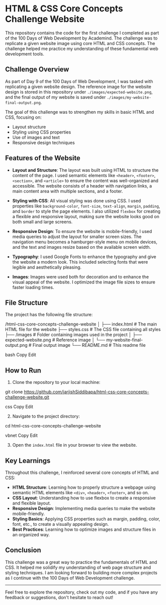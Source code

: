 # HTML & CSS Core Concepts Challenge Website

This repository contains the code for the first challenge I completed as part of the 100 Days of Web Development by Academind. The challenge was to replicate a given website image using core HTML and CSS concepts. The challenge helped me practice my understanding of these fundamental web development tools.

## Challenge Overview

As part of Day 9 of the 100 Days of Web Development, I was tasked with replicating a given website design. The reference image for the website design is stored in this repository under `./images/expected-website.png`, and the final output of my website is saved under `./images/my-website-final-output.png`.

The goal of this challenge was to strengthen my skills in basic HTML and CSS, focusing on:

- Layout structure
- Styling using CSS properties
- Use of images and text
- Responsive design techniques

## Features of the Website

- **Layout and Structure**: 
  The layout was built using HTML to structure the content of the page. I used semantic elements like `<header>`, `<footer>`, `<section>`, and `<article>` to ensure the content was well-organized and accessible. The website consists of a header with navigation links, a main content area with multiple sections, and a footer.

- **Styling with CSS**: 
  All visual styling was done using CSS. I used properties like `background-color`, `font-size`, `text-align`, `margin`, `padding`, and `border` to style the page elements. I also utilized `flexbox` for creating a flexible and responsive layout, making sure the website looks good on both small and large screens.

- **Responsive Design**: 
  To ensure the website is mobile-friendly, I used media queries to adjust the layout for smaller screen sizes. The navigation menu becomes a hamburger-style menu on mobile devices, and the text and images resize based on the available screen width.

- **Typography**: 
  I used Google Fonts to enhance the typography and give the website a modern look. This included selecting fonts that were legible and aesthetically pleasing.

- **Images**: 
  Images were used both for decoration and to enhance the visual appeal of the website. I optimized the image file sizes to ensure faster loading times.

## File Structure

The project has the following file structure:

/html-css-core-concepts-challenge-website │ ├── index.html # The main HTML file for the website ├── styles.css # The CSS file containing all styles ├── /images # Folder containing images used in the project │ ├── expected-website.png # Reference image │ └── my-website-final-output.png # Final output image └── README.md # This readme file

bash
Copy
Edit

## How to Run

1. Clone the repository to your local machine:

git clone https://github.com/jarjishSiddibapa/html-css-core-concepts-challenge-website.git

css
Copy
Edit

2. Navigate to the project directory:

cd html-css-core-concepts-challenge-website

vbnet
Copy
Edit

3. Open the `index.html` file in your browser to view the website.

## Key Learnings

Throughout this challenge, I reinforced several core concepts of HTML and CSS:

- **HTML Structure**: Learning how to properly structure a webpage using semantic HTML elements like `<div>`, `<header>`, `<footer>`, and so on.
- **CSS Layout**: Understanding how to use flexbox to create a responsive and flexible layout.
- **Responsive Design**: Implementing media queries to make the website mobile-friendly.
- **Styling Basics**: Applying CSS properties such as margin, padding, color, font, etc., to create a visually appealing design.
- **Best Practices**: Learning how to optimize images and structure files in an organized way.

## Conclusion

This challenge was a great way to practice the fundamentals of HTML and CSS. It helped me solidify my understanding of web page structure and styling techniques. I am looking forward to building more complex projects as I continue with the 100 Days of Web Development challenge.

---

Feel free to explore the repository, check out my code, and if you have any feedback or suggestions, don't hesitate to reach out!
